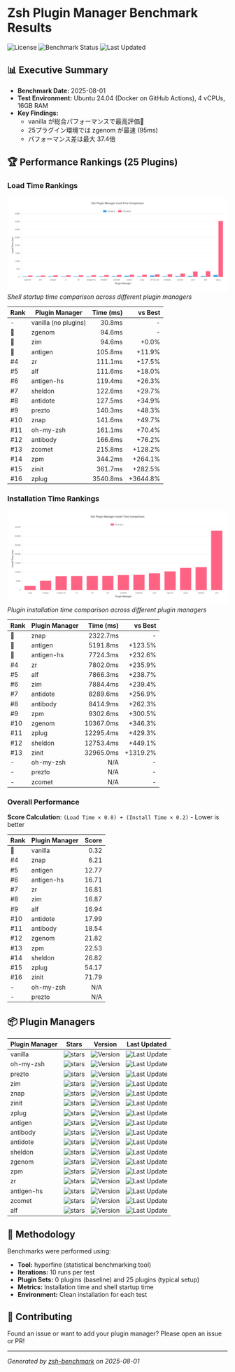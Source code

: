 # Zsh Plugin Manager Benchmark Results

![License](https://img.shields.io/badge/license-MIT-blue)
![Benchmark Status](https://img.shields.io/badge/benchmark%20status-automated-brightgreen)
![Last Updated](https://img.shields.io/badge/last%20updated-2025-08-01-blue)

## 📊 Executive Summary

- **Benchmark Date:** 2025-08-01
- **Test Environment:** Ubuntu 24.04 (Docker on GitHub Actions), 4 vCPUs, 16GB RAM
- **Key Findings:**
  - vanilla が総合パフォーマンスで最高評価🥇
  - 25プラグイン環境では zgenom が最速 (95ms)
  - パフォーマンス差は最大 37.4倍

## 🏆 Performance Rankings (25 Plugins)

### Load Time Rankings

![Load Time Comparison](results/load-time-comparison-chart.svg)
_Shell startup time comparison across different plugin managers_

| Rank | Plugin Manager | Time (ms) | vs Best |
| --- | --- | ---: | ---: |
| - | vanilla (no plugins) | 30.8ms | - |
| 🥇 | zgenom | 94.6ms | - |
| 🥈 | zim | 94.6ms | +0.0% |
| 🥉 | antigen | 105.8ms | +11.9% |
| #4 | zr | 111.1ms | +17.5% |
| #5 | alf | 111.6ms | +18.0% |
| #6 | antigen-hs | 119.4ms | +26.3% |
| #7 | sheldon | 122.6ms | +29.7% |
| #8 | antidote | 127.5ms | +34.9% |
| #9 | prezto | 140.3ms | +48.3% |
| #10 | znap | 141.6ms | +49.7% |
| #11 | oh-my-zsh | 161.1ms | +70.4% |
| #12 | antibody | 166.6ms | +76.2% |
| #13 | zcomet | 215.8ms | +128.2% |
| #14 | zpm | 344.2ms | +264.1% |
| #15 | zinit | 361.7ms | +282.5% |
| #16 | zplug | 3540.8ms | +3644.8% |

### Installation Time Rankings

![Installation Time Comparison](results/install-time-comparison-chart.svg)
_Plugin installation time comparison across different plugin managers_

| Rank | Plugin Manager | Time (ms) | vs Best |
| --- | --- | ---: | ---: |
| 🥇 | znap | 2322.7ms | - |
| 🥈 | antigen | 5191.8ms | +123.5% |
| 🥉 | antigen-hs | 7724.3ms | +232.6% |
| #4 | zr | 7802.0ms | +235.9% |
| #5 | alf | 7866.3ms | +238.7% |
| #6 | zim | 7884.4ms | +239.4% |
| #7 | antidote | 8289.6ms | +256.9% |
| #8 | antibody | 8414.9ms | +262.3% |
| #9 | zpm | 9302.6ms | +300.5% |
| #10 | zgenom | 10367.0ms | +346.3% |
| #11 | zplug | 12295.4ms | +429.3% |
| #12 | sheldon | 12753.4ms | +449.1% |
| #13 | zinit | 32965.0ms | +1319.2% |
| - | oh-my-zsh | N/A | - |
| - | prezto | N/A | - |
| - | zcomet | N/A | - |

### Overall Performance

**Score Calculation**: `(Load Time × 0.8) + (Install Time × 0.2)` - Lower is better

| Rank | Plugin Manager | Score |
| --- | --- | ---: |
| 🥇 | vanilla | 0.32 |
| #4 | znap | 6.21 |
| #5 | antigen | 12.77 |
| #6 | antigen-hs | 16.71 |
| #7 | zr | 16.81 |
| #8 | zim | 16.87 |
| #9 | alf | 16.94 |
| #10 | antidote | 17.99 |
| #11 | antibody | 18.54 |
| #12 | zgenom | 21.82 |
| #13 | zpm | 22.53 |
| #14 | sheldon | 26.82 |
| #15 | zplug | 54.17 |
| #16 | zinit | 71.79 |
| - | oh-my-zsh | N/A |
| - | prezto | N/A |

## 📦 Plugin Managers

| Plugin Manager | Stars | Version | Last Updated |
| --- | --- | --- | --- |
| vanilla | ![stars](https://img.shields.io/github/stars/zsh-users/zsh?style=social) | ![Version](https://img.shields.io/github/v/tag/zsh-users/zsh?include_prereleases&sort=semver&label=version&fallback=commit) | ![Last Update](https://img.shields.io/github/last-commit/zsh-users/zsh?style=flat&label=updated) |
| oh-my-zsh | ![stars](https://img.shields.io/github/stars/ohmyzsh/ohmyzsh?style=social) | ![Version](https://img.shields.io/github/v/tag/ohmyzsh/ohmyzsh?include_prereleases&sort=semver&label=version&fallback=commit) | ![Last Update](https://img.shields.io/github/last-commit/ohmyzsh/ohmyzsh?style=flat&label=updated) |
| prezto | ![stars](https://img.shields.io/github/stars/sorin-ionescu/prezto?style=social) | ![Version](https://img.shields.io/github/v/tag/sorin-ionescu/prezto?include_prereleases&sort=semver&label=version&fallback=commit) | ![Last Update](https://img.shields.io/github/last-commit/sorin-ionescu/prezto?style=flat&label=updated) |
| zim | ![stars](https://img.shields.io/github/stars/zimfw/zimfw?style=social) | ![Version](https://img.shields.io/github/v/tag/zimfw/zimfw?include_prereleases&sort=semver&label=version&fallback=commit) | ![Last Update](https://img.shields.io/github/last-commit/zimfw/zimfw?style=flat&label=updated) |
| znap | ![stars](https://img.shields.io/github/stars/marlonrichert/zsh-snap?style=social) | ![Version](https://img.shields.io/github/v/tag/marlonrichert/zsh-snap?include_prereleases&sort=semver&label=version&fallback=commit) | ![Last Update](https://img.shields.io/github/last-commit/marlonrichert/zsh-snap?style=flat&label=updated) |
| zinit | ![stars](https://img.shields.io/github/stars/zdharma-continuum/zinit?style=social) | ![Version](https://img.shields.io/github/v/tag/zdharma-continuum/zinit?include_prereleases&sort=semver&label=version&fallback=commit) | ![Last Update](https://img.shields.io/github/last-commit/zdharma-continuum/zinit?style=flat&label=updated) |
| zplug | ![stars](https://img.shields.io/github/stars/zplug/zplug?style=social) | ![Version](https://img.shields.io/github/v/tag/zplug/zplug?include_prereleases&sort=semver&label=version&fallback=commit) | ![Last Update](https://img.shields.io/github/last-commit/zplug/zplug?style=flat&label=updated) |
| antigen | ![stars](https://img.shields.io/github/stars/zsh-users/antigen?style=social) | ![Version](https://img.shields.io/github/v/tag/zsh-users/antigen?include_prereleases&sort=semver&label=version&fallback=commit) | ![Last Update](https://img.shields.io/github/last-commit/zsh-users/antigen?style=flat&label=updated) |
| antibody | ![stars](https://img.shields.io/github/stars/getantibody/antibody?style=social) | ![Version](https://img.shields.io/github/v/tag/getantibody/antibody?include_prereleases&sort=semver&label=version&fallback=commit) | ![Last Update](https://img.shields.io/github/last-commit/getantibody/antibody?style=flat&label=updated) |
| antidote | ![stars](https://img.shields.io/github/stars/mattmc3/antidote?style=social) | ![Version](https://img.shields.io/github/v/tag/mattmc3/antidote?include_prereleases&sort=semver&label=version&fallback=commit) | ![Last Update](https://img.shields.io/github/last-commit/mattmc3/antidote?style=flat&label=updated) |
| sheldon | ![stars](https://img.shields.io/github/stars/rossmacarthur/sheldon?style=social) | ![Version](https://img.shields.io/github/v/tag/rossmacarthur/sheldon?include_prereleases&sort=semver&label=version&fallback=commit) | ![Last Update](https://img.shields.io/github/last-commit/rossmacarthur/sheldon?style=flat&label=updated) |
| zgenom | ![stars](https://img.shields.io/github/stars/jandamm/zgenom?style=social) | ![Version](https://img.shields.io/github/v/tag/jandamm/zgenom?include_prereleases&sort=semver&label=version&fallback=commit) | ![Last Update](https://img.shields.io/github/last-commit/jandamm/zgenom?style=flat&label=updated) |
| zpm | ![stars](https://img.shields.io/github/stars/zpm-zsh/zpm?style=social) | ![Version](https://img.shields.io/github/v/tag/zpm-zsh/zpm?include_prereleases&sort=semver&label=version&fallback=commit) | ![Last Update](https://img.shields.io/github/last-commit/zpm-zsh/zpm?style=flat&label=updated) |
| zr | ![stars](https://img.shields.io/github/stars/jedahan/zr?style=social) | ![Version](https://img.shields.io/github/v/tag/jedahan/zr?include_prereleases&sort=semver&label=version&fallback=commit) | ![Last Update](https://img.shields.io/github/last-commit/jedahan/zr?style=flat&label=updated) |
| antigen-hs | ![stars](https://img.shields.io/github/stars/Tarrasch/antigen-hs?style=social) | ![Version](https://img.shields.io/github/v/tag/Tarrasch/antigen-hs?include_prereleases&sort=semver&label=version&fallback=commit) | ![Last Update](https://img.shields.io/github/last-commit/Tarrasch/antigen-hs?style=flat&label=updated) |
| zcomet | ![stars](https://img.shields.io/github/stars/agkozak/zcomet?style=social) | ![Version](https://img.shields.io/github/v/tag/agkozak/zcomet?include_prereleases&sort=semver&label=version&fallback=commit) | ![Last Update](https://img.shields.io/github/last-commit/agkozak/zcomet?style=flat&label=updated) |
| alf | ![stars](https://img.shields.io/github/stars/psyrendust/alf?style=social) | ![Version](https://img.shields.io/github/v/tag/psyrendust/alf?include_prereleases&sort=semver&label=version&fallback=commit) | ![Last Update](https://img.shields.io/github/last-commit/psyrendust/alf?style=flat&label=updated) |

## 📝 Methodology

Benchmarks were performed using:

- **Tool:** hyperfine (statistical benchmarking tool)
- **Iterations:** 10 runs per test
- **Plugin Sets:** 0 plugins (baseline) and 25 plugins (typical setup)
- **Metrics:** Installation time and shell startup time
- **Environment:** Clean installation for each test

## 🤝 Contributing

Found an issue or want to add your plugin manager? Please open an issue or PR!

---

_Generated by [zsh-benchmark](https://github.com/your-repo/zsh-benchmark) on 2025-08-01_